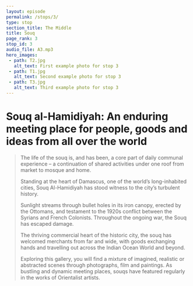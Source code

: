 ```yaml
---
layout: episode
permalink: /stops/3/
type: stop
section_title: The Middle
title: Souq
page_rank: 3
stop_id: 3
audio_file: A3.mp3
hero_images:
 - path: T2.jpg
   alt_text: First example photo for stop 3
 - path: T1.jpg
   alt_text: Second example photo for stop 3
 - path: T3.jpg
   alt_text: Third example photo for stop 3   
---
```


# Souq al-Hamidiyah: An enduring meeting place for people, goods and ideas from all over the world  

> 
> The life of the souq is, and has been, a core part of daily communal experience – a continuation of shared activities under one roof from market to mosque and home.
> 
> Standing at the heart of Damascus, one of the world’s long-inhabited cities, Souq Al-Hamidiyah has stood witness to the city’s turbulent history.
> 
> Sunlight streams through bullet holes in its iron canopy, erected by the Ottomans, and testament to the 1920s conflict between the Syrians and French Colonists. Throughout the ongoing war, the Souq has escaped damage.
> 
> The thriving commercial heart of the historic city, the souq has welcomed merchants from far and wide, with goods exchanging hands and travelling out across the Indian Ocean World and beyond. 
> 
> Exploring this gallery, you will find a mixture of imagined, realistic or abstracted scenes through photographs, film and paintings. As bustling and dynamic meeting places, souqs have featured regularly in the works of Orientalist artists.
